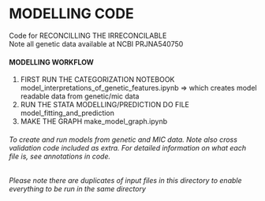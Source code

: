 # MODELLING CODE
<pr> Code for RECONCILLING THE IRRECONCILABLE </pr> <br>
<pr> Note all genetic data available at NCBI PRJNA540750  </pr>

#### MODELLING WORKFLOW
<ol>
  <li> FIRST RUN THE CATEGORIZATION NOTEBOOK model_interpretations_of_genetic_features.ipynb => which creates model readable data from genetic/mic data</li>
  <li> RUN THE STATA MODELLING/PREDICTION DO FILE model_fitting_and_prediction</li>
  <li> MAKE THE GRAPH make_model_graph.ipynb </li>
  </ol>


###### To create and run models from genetic and MIC data. Note also cross validation code included as extra. For detailed information on what each file is, see annotations in code.
###### Please note there are duplicates of input files in this directory to enable everything to be run in the same directory
